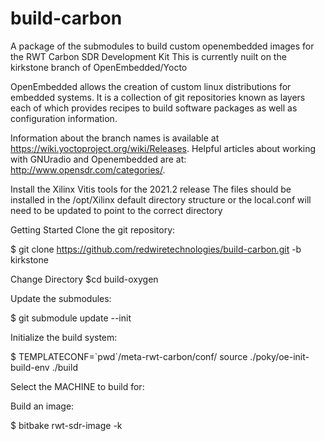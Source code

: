 # build-carbon
A package of the submodules to build custom openembedded images for the RWT Carbon  SDR Development Kit
This is currently nuilt on the kirkstone branch of OpenEmbedded/Yocto

OpenEmbedded allows the creation of custom linux distributions for embedded systems. It is a collection of git repositories known as layers each of which provides recipes to build software packages as well as configuration information.

Information about the branch names is available at https://wiki.yoctoproject.org/wiki/Releases. Helpful articles about working with GNUradio and Openembedded are at: http://www.opensdr.com/categories/.


Install the Xilinx Vitis tools for the 2021.2 release
The files should be installed in the /opt/Xilinx default directory structure or the local.conf will need to be updated to point to the correct directory

Getting Started
Clone the git repository:

$ git clone https://github.com/redwiretechnologies/build-carbon.git -b kirkstone

Change Directory
$cd build-oxygen

Update the submodules:

$ git submodule update --init

Initialize the build system:

$ TEMPLATECONF=\`pwd\`/meta-rwt-carbon/conf/ source ./poky/oe-init-build-env ./build

Select the MACHINE to build for:

Build an image:

$ bitbake rwt-sdr-image -k
